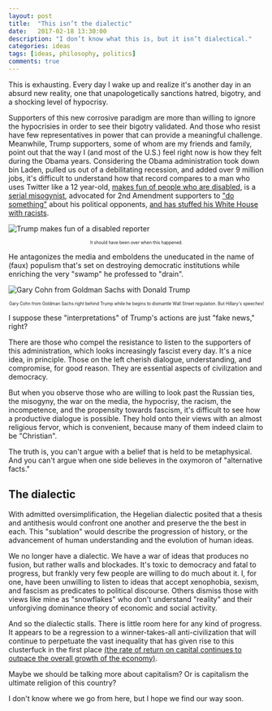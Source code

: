```yaml
---
layout: post
title:  "This isn’t the dialectic"
date:   2017-02-18 13:30:00
description: "I don’t know what this is, but it isn’t dialectical."
categories: ideas
tags: [ideas, philosophy, politics]
comments: true
---
```

This is exhausting. Every day I wake up and realize it's another day in an absurd new reality, one that unapologetically sanctions hatred, bigotry, and a shocking level of hypocrisy. 

Supporters of this new corrosive paradigm are more than willing to ignore the hypocrisies in order to see their bigotry validated. And those who resist have few representatives in power that can provide a meaningful challenge. Meanwhile, Trump supporters, some of whom are my friends and family, point out that the way I (and most of the U.S.) feel right now is how they felt during the Obama years. Considering the Obama administration took down bin Laden, pulled us out of a debilitating recession, and added over 9 million jobs, it's difficult to understand how that record compares to a man who uses Twitter like a 12 year-old, [makes fun of people who are disabled](https://www.washingtonpost.com/news/the-fix/wp/2017/01/09/meryl-streep-was-right-donald-trump-did-mock-a-disabled-reporter/?utm_term=.fda71eb078fb), is a [serial misogynist](http://www.telegraph.co.uk/women/politics/donald-trump-sexism-tracker-every-offensive-comment-in-one-place/), advocated for 2nd Amendment supporters to ["do something"](https://www.nytimes.com/2016/08/10/us/politics/donald-trump-hillary-clinton.html) about his political opponents, [and has stuffed his White House with racists](https://www.salon.com/2017/02/14/donald-trumps-white-nationalist-genius-bar-steve-bannon-stephen-miller-michael-decius-anton-and-beyond/). 

![Trump makes fun of a disabled reporter](http://a.abcnews.com/images/GMA/151127_gma_llamas_0707_16x9_992.jpg)
<p style="font-size: .6em; text-align: center;">It should have been over when this happened.</p>

He antagonizes the media and emboldens the uneducated in the name of (faux) populism that's set on destroying democratic institutions while enriching the very "swamp" he professed to "drain".

![Gary Cohn from Goldman Sachs with Donald Trump](http://i2.cdn.turner.com/money/dam/assets/170206090522-trump-gary-cohn-dodd-frank-780x439.jpg)
<p style="font-size: .6em; text-align: center;">Gary Cohn from Goldman Sachs right behind Trump while he begins to dismantle Wall Street regulation. But Hillary's speeches!</p>

I suppose these "interpretations" of Trump's actions are just "fake news," right? 

There are those who compel the resistance to listen to the supporters of this administration, which looks increasingly fascist every day. It's a nice idea, in principle. Those on the left cherish dialogue, understanding, and compromise, for good reason. They are essential aspects of civilization and democracy.

But when you observe those who are willing to look past the Russian ties, the misogyny, the war on the media, the hypocrisy, the racism, the incompetence, and the propensity towards fascism, it's difficult to see how a productive dialogue is possible. They hold onto their views with an almost religious fervor, which is convenient, because many of them indeed claim to be "Christian". 

The truth is, you can't argue with a belief that is held to be metaphysical. And you can't argue when one side believes in the oxymoron of "alternative facts." 

## The dialectic

With admitted oversimplification, the Hegelian dialectic posited that a thesis and antithesis would confront one another and preserve the the best in each. This "sublation" would describe the progression of history, or the advancement of human understanding and the evolution of human ideas.

We no longer have a dialectic. We have a war of ideas that produces no fusion, but rather walls and blockades. It's toxic to democracy and fatal to progress, but frankly very few people are willing to do much about it. I, for one, have been unwilling to listen to ideas that accept xenophobia, sexism, and fascism as predicates to political discourse. Others dismiss those with views like mine as "snowflakes" who don't understand "reality" and their unforgiving dominance theory of economic and social activity.

And so the dialectic stalls. There is little room here for any kind of progress. It appears to be a regression to a winner-takes-all anti-civilization that will continue to perpetuate the vast inequality that has given rise to this clusterfuck in the first place [(the rate of return on capital continues to outpace the overall growth of the economy)](http://www.hup.harvard.edu/catalog.php?isbn=9780674430006). 

Maybe we should be talking more about capitalism? Or is capitalism the ultimate religion of this country?

I don't know where we go from here, but I hope we find our way soon.
